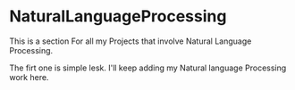 # NaturalLanguageProcessing

This is a section For all my Projects that involve Natural Language Processing. 

The firt one is simple lesk. I'll keep adding my Natural language Processing work here. 
